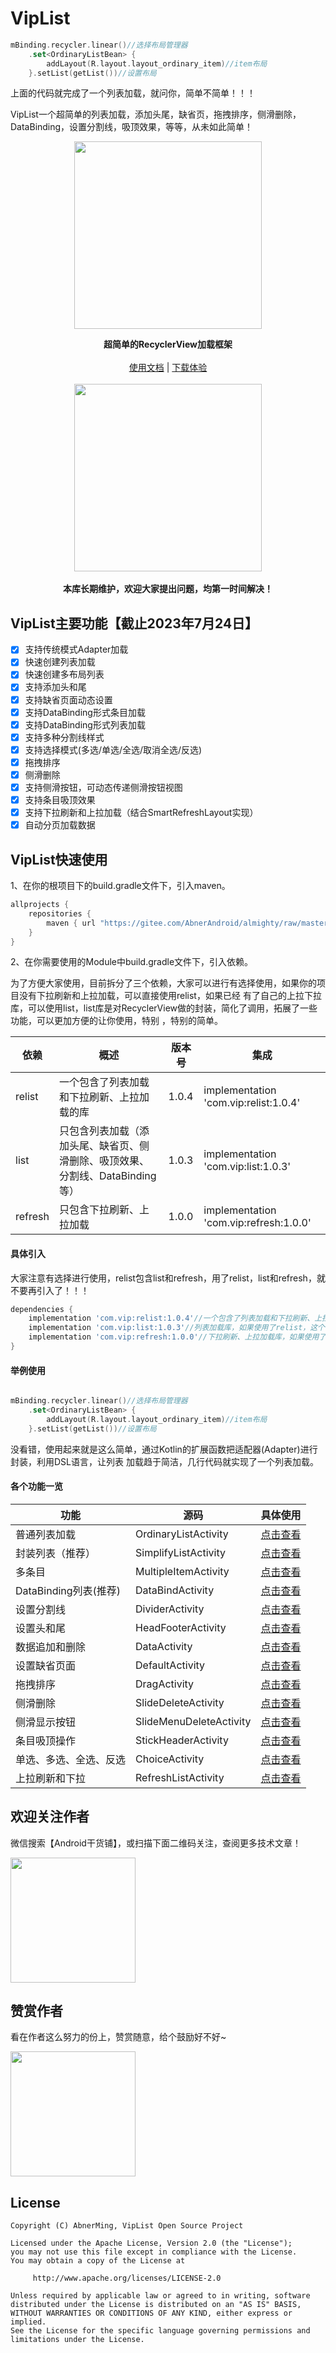 # VipList

```kotlin
mBinding.recycler.linear()//选择布局管理器
    .set<OrdinaryListBean> {
        addLayout(R.layout.layout_ordinary_item)//item布局
    }.setList(getList())//设置布局
```

上面的代码就完成了一个列表加载，就问你，简单不简单！！！

VipList一个超简单的列表加载，添加头尾，缺省页，拖拽排序，侧滑删除，DataBinding，设置分割线，吸顶效果，等等，从未如此简单！

<p align="center"><img src="images/vip_list.png" width="300px"/></p>


<p align="center">
    <strong>超简单的RecyclerView加载框架</strong>
    <br>
    <br>
    <a href="">使用文档</a>
    | <a href="https://www.vipandroid.cn/ming/a/apk.html?a_apk_id=200">下载体验</a>
    <br><br>
    <img src="images/device_list.png" width="300px" />
    <br><br>
    <strong>本库长期维护，欢迎大家提出问题，均第一时间解决！</strong>
</p>

## VipList主要功能【截止2023年7月24日】

- [x] 支持传统模式Adapter加载
- [x] 快速创建列表加载
- [x] 快速创建多布局列表
- [x] 支持添加头和尾
- [x] 支持缺省页面动态设置
- [x] 支持DataBinding形式条目加载
- [x] 支持DataBinding形式列表加载
- [x] 支持多种分割线样式
- [x] 支持选择模式(多选/单选/全选/取消全选/反选)
- [x] 拖拽排序
- [x] 侧滑删除
- [x] 支持侧滑按钮，可动态传递侧滑按钮视图
- [x] 支持条目吸顶效果
- [x] 支持下拉刷新和上拉加载（结合SmartRefreshLayout实现）
- [x] 自动分页加载数据

## VipList快速使用

1、在你的根项目下的build.gradle文件下，引入maven。

```groovy
allprojects {
    repositories {
        maven { url "https://gitee.com/AbnerAndroid/almighty/raw/master" }
    }
}
```

2、在你需要使用的Module中build.gradle文件下，引入依赖。

为了方便大家使用，目前拆分了三个依赖，大家可以进行有选择使用，如果你的项目没有下拉刷新和上拉加载，可以直接使用relist，如果已经
有了自己的上拉下拉库，可以使用list，list库是对RecyclerView做的封装，简化了调用，拓展了一些功能，可以更加方便的让你使用，特别
，特别的简单。

|  依赖  |  概述  | 版本号   | 集成                                     |
|  ----  |  ----  |-------|----------------------------------------|
|  relist  |  一个包含了列表加载和下拉刷新、上拉加载的库  | 1.0.4 | implementation 'com.vip:relist:1.0.4'  |
|  list  |  只包含列表加载（添加头尾、缺省页、侧滑删除、吸顶效果、分割线、DataBinding等）  | 1.0.3 | implementation 'com.vip:list:1.0.3'    |
|  refresh  |  只包含下拉刷新、上拉加载  | 1.0.0 | implementation 'com.vip:refresh:1.0.0' |

#### 具体引入

大家注意有选择进行使用，relist包含list和refresh，用了relist，list和refresh，就不要再引入了！！！

```groovy
dependencies {
    implementation 'com.vip:relist:1.0.4'//一个包含了列表加载和下拉刷新、上拉加载的库，它包含了下面的两个库，使用它，下面的两个就不要引用了。
    implementation 'com.vip:list:1.0.3'//列表加载库，如果使用了relist，这个不要再引用
    implementation 'com.vip:refresh:1.0.0'//下拉刷新、上拉加载库，如果使用了relist，这个不要再引用
}
```

#### 举例使用

```kotlin

mBinding.recycler.linear()//选择布局管理器
    .set<OrdinaryListBean> {
        addLayout(R.layout.layout_ordinary_item)//item布局
    }.setList(getList())//设置布局

```

没看错，使用起来就是这么简单，通过Kotlin的扩展函数把适配器(Adapter)进行封装，利用DSL语言，让列表
加载趋于简洁，几行代码就实现了一个列表加载。

#### 各个功能一览

| 功能              | 源码  | 具体使用                    |
|-----------------|-----|-------------------------|
| 普通列表加载          |  OrdinaryListActivity   | [点击查看](md/OrdinaryList.md) |
| 封装列表（推荐）        |  SimplifyListActivity   | [点击查看](md/SimplifyList.md) |
| 多条目             |  MultipleItemActivity   | [点击查看](md/MultipleItem.md) |
| DataBinding列表(推荐) |  DataBindActivity   | [点击查看](md/DataBind.md) |
| 设置分割线           |  DividerActivity   | [点击查看](md/Divider.md) |
| 设置头和尾           |  HeadFooterActivity   | [点击查看](md/HeadFooter.md) |
| 数据追加和删除         |  DataActivity   | [点击查看](md/Data.md) |
| 设置缺省页面          |  DefaultActivity   | [点击查看](md/Default.md) |
| 拖拽排序            |  DragActivity   | [点击查看](md/Drag.md) |
| 侧滑删除            |  SlideDeleteActivity   | [点击查看](md/SlideDelete.md) |
| 侧滑显示按钮          |  SlideMenuDeleteActivity   | [点击查看](md/SlideMenuDelete.md) |
| 条目吸顶操作          |  StickHeaderActivity   | [点击查看](md/StickHeader.md) |
| 单选、多选、全选、反选     |  ChoiceActivity   | [点击查看](md/Choice.md) |
| 上拉刷新和下拉         |  RefreshListActivity   | [点击查看](md/RefreshList.md) |

## 欢迎关注作者

微信搜索【Android干货铺】，或扫描下面二维码关注，查阅更多技术文章！

<img src="images/abner.jpg" width="200px" />

## 赞赏作者

看在作者这么努力的份上，赞赏随意，给个鼓励好不好~

<img src="images/wx_code.jpg" width="200px" />

## License

```
Copyright (C) AbnerMing, VipList Open Source Project

Licensed under the Apache License, Version 2.0 (the "License");
you may not use this file except in compliance with the License.
You may obtain a copy of the License at

     http://www.apache.org/licenses/LICENSE-2.0

Unless required by applicable law or agreed to in writing, software
distributed under the License is distributed on an "AS IS" BASIS,
WITHOUT WARRANTIES OR CONDITIONS OF ANY KIND, either express or implied.
See the License for the specific language governing permissions and
limitations under the License.
```
